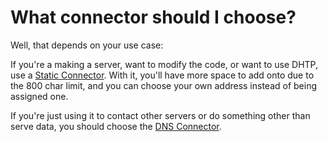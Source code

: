 # What connector should I choose?

Well, that depends on your use case:

If you're a making a server, want to modify the code, or want to use DHTP, use a [Static Connector](./staticConnector.lua). With it, you'll have more space to add onto due to the 800 char limit, and you can choose your own address instead of being assigned one.

If you're just using it to contact other servers or do something other than serve data, you should choose the [DNS Connector](dnsConnector.lua).